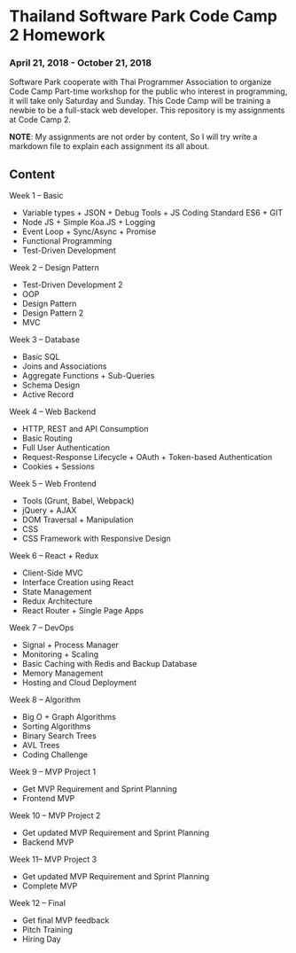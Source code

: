 # Thailand Software Park Code Camp 2 Homework
### April 21, 2018 - October 21, 2018
Software Park cooperate with Thai Programmer Association to organize Code Camp Part-time workshop for the public who interest in 
programming, it will take only Saturday and Sunday. This Code Camp will be training a newbie to be a full-stack web developer. 
This repository is my assignments at Code Camp 2.


**NOTE**: My assignments are not order by content, So I will try write a markdown file to explain each assignment its all about.
## Content
Week 1 – Basic
- Variable types + JSON + Debug Tools + JS Coding Standard ES6 + GIT
- Node JS + Simple Koa.JS + Logging
- Event Loop + Sync/Async +  Promise
- Functional Programming
- Test-Driven Development

Week 2 – Design Pattern
- Test-Driven Development 2
- OOP
- Design Pattern
- Design Pattern 2
- MVC

Week 3 – Database
- Basic SQL
- Joins and Associations
- Aggregate Functions + Sub-Queries
- Schema Design
- Active Record

Week 4 – Web Backend
- HTTP, REST and API Consumption
- Basic Routing
- Full User Authentication
- Request-Response Lifecycle + OAuth + Token-based Authentication
- Cookies + Sessions

Week 5 – Web Frontend
- Tools (Grunt, Babel, Webpack)
- jQuery + AJAX
- DOM Traversal + Manipulation
- CSS
- CSS Framework with Responsive Design

Week 6 – React + Redux
- Client-Side MVC
- Interface Creation using React
- State Management
- Redux Architecture
- React Router + Single Page Apps

Week 7 – DevOps
- Signal + Process Manager
- Monitoring + Scaling
- Basic Caching with Redis and Backup Database
- Memory Management
- Hosting and Cloud Deployment

Week 8 – Algorithm
- Big O + Graph Algorithms
- Sorting Algorithms
- Binary Search Trees
- AVL Trees
- Coding Challenge

Week 9 – MVP Project 1
- Get MVP Requirement and Sprint Planning
- Frontend MVP

Week 10 – MVP Project 2
- Get updated MVP Requirement and Sprint Planning
- Backend MVP

Week 11– MVP Project 3
- Get updated MVP Requirement and Sprint Planning
- Complete MVP

Week 12 – Final
- Get final MVP feedback
- Pitch Training
- Hiring Day
